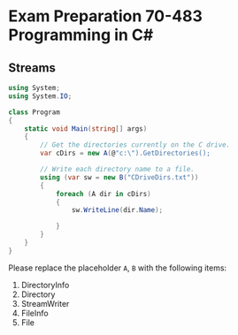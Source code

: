 # Exam Preparation 70-483 Programming in C#

## Streams

```C#
using System;
using System.IO;

class Program
{
    static void Main(string[] args)
    {
        // Get the directories currently on the C drive.
        var cDirs = new A(@"c:\").GetDirectories();

        // Write each directory name to a file.
        using (var sw = new B("CDriveDirs.txt"))
        {
            foreach (A dir in cDirs)
            {
                sw.WriteLine(dir.Name);

            }
        }
    }
}
```

Please replace the placeholder `A`, `B` with the following items:
1. DirectoryInfo
1. Directory
1. StreamWriter
1. FileInfo
1. File
